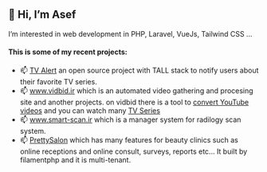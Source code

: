 ## 👋 Hi, I’m Asef
I’m interested in web development in PHP, Laravel, VueJs, Tailwind CSS ...

#### This is some of my recent projects:
- 📫 [TV Alert](https://github.com/asefsoft/tv-alert) an open source project with TALL stack to notify users about their favorite TV series.
- 📫 www.vidbid.ir which is an automated video gathering and procesing site and another projects.
on vidbid there is a tool to [convert YouTube videos](https://www.vidbid.ir/youtube) 
and you can watch many [TV Series](https://www.vidbid.ir/series/%D8%AA%D9%85%D8%A7%D8%B4%D8%A7%DB%8C-%D8%AC%D8%B0%D8%A7%D8%A8-%D8%AA%D8%B1%DB%8C%D9%86-%D8%B3%D8%B1%DB%8C%D8%A7%D9%84-%D9%87%D8%A7)
- 📫 www.smart-scan.ir which is a manager system for radilogy scan system.
- 📫 [PrettySalon](https://pretty-salon.ir) which has many features for beauty clinics such as online receptions and online consult, surveys, reports etc... It built by filamentphp and it is multi-tenant.
